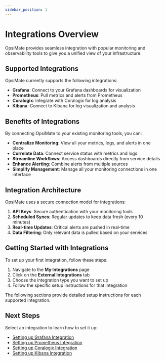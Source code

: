 ```yaml
---
sidebar_position: 1
---
```


# Integrations Overview

OpsiMate provides seamless integration with popular monitoring and observability tools to give you a unified view of your infrastructure.

## Supported Integrations

OpsiMate currently supports the following integrations:

- **Grafana**: Connect to your Grafana dashboards for visualization
- **Prometheus**: Pull metrics and alerts from Prometheus
- **Coralogix**: Integrate with Coralogix for log analysis
- **Kibana**: Connect to Kibana for log visualization and analysis

<!-- Image placeholder: Integrations overview page -->

## Benefits of Integrations

By connecting OpsiMate to your existing monitoring tools, you can:

- **Centralize Monitoring**: View all your metrics, logs, and alerts in one place
- **Correlate Data**: Connect service status with metrics and logs
- **Streamline Workflows**: Access dashboards directly from service details
- **Enhance Alerting**: Combine alerts from multiple sources
- **Simplify Management**: Manage all your monitoring connections in one interface

## Integration Architecture

OpsiMate uses a secure connection model for integrations:

1. **API Keys**: Secure authentication with your monitoring tools
2. **Scheduled Syncs**: Regular updates to keep data fresh (every 10 minutes)
3. **Real-time Updates**: Critical alerts are pushed in real-time
4. **Data Filtering**: Only relevant data is pulled based on your services

## Getting Started with Integrations

To set up your first integration, follow these steps:

1. Navigate to the **My Integrations** page
2. Click on the **External Integrations** tab
3. Choose the integration type you want to set up
4. Follow the specific setup instructions for that integration

The following sections provide detailed setup instructions for each supported integration.

## Next Steps

Select an integration to learn how to set it up:

- [Setting up Grafana Integration](/docs/integrations/grafana)
- [Setting up Prometheus Integration](/docs/integrations/prometheus)
- [Setting up Coralogix Integration](/docs/integrations/coralogix)
- [Setting up Kibana Integration](/docs/integrations/kibana)
